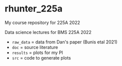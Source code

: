 # rhunter_225a
 My course repository for 225A 2022

Data science lectures for BMS 225A 2022

- `raw_data` = data from Dan's paper (Bunis etal 2021)
- `doc` = source literature
- `results` = plots for my PI
- `src` = code to generate plots